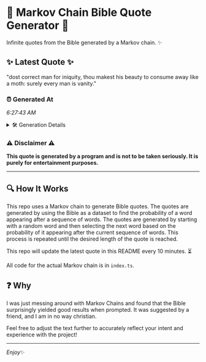 # 📖 Markov Chain Bible Quote Generator 📖

Infinite quotes from the Bible generated by a Markov chain. ✨

## ✨ Latest Quote ✨
"dost correct man for iniquity, thou makest his beauty to consume away like a moth: surely every man is vanity."

### ⏰ Generated At
*6:27:43 AM*

<details>
    <summary>🛠️ Generation Details</summary>
    <p>
        <strong>🌱 Seed:</strong> dost<br>
        <strong>🔄 Iterations:</strong> 19<br>
        <strong>📜 Context History:</strong><br>[ dost ]: correct<br>[ dost, correct ]: man<br>[ dost, correct, man ]: for<br>[ dost, correct, man, for ]: iniquity,<br>[ dost, correct, man, for, iniquity, ]: thou<br>[ dost, correct, man, for, iniquity,, thou ]: makest<br>[ correct, man, for, iniquity,, thou, makest ]: his<br>[ man, for, iniquity,, thou, makest, his ]: beauty<br>[ for, iniquity,, thou, makest, his, beauty ]: to<br>[ iniquity,, thou, makest, his, beauty, to ]: consume<br>[ thou, makest, his, beauty, to, consume ]: away<br>[ makest, his, beauty, to, consume, away ]: like<br>[ his, beauty, to, consume, away, like ]: a<br>[ beauty, to, consume, away, like, a ]: moth:<br>[ to, consume, away, like, a, moth: ]: surely<br>[ consume, away, like, a, moth:, surely ]: every<br>[ away, like, a, moth:, surely, every ]: man<br>[ like, a, moth:, surely, every, man ]: is<br>[ a, moth:, surely, every, man, is ]: vanity.<br>
    </p>
</details>

### ⚠️ Disclaimer ⚠️
**This quote is generated by a program and is not to be taken seriously. It is purely for entertainment purposes.**

---

## 🔍 How It Works

This repo uses a Markov chain to generate Bible quotes. The quotes are generated by using the Bible as a dataset to find the probability of a word appearing after a sequence of words. The quotes are generated by starting with a random word and then selecting the next word based on the probability of it appearing after the current sequence of words. This process is repeated until the desired length of the quote is reached.

This repo will update the latest quote in this README every 10 minutes. ⏳

All code for the actual Markov chain is in `index.ts`.

## ❓ Why

I was just messing around with Markov Chains and found that the Bible surprisingly yielded good results when prompted. 
It was suggested by a friend, and I am in no way christian.

Feel free to adjust the text further to accurately reflect your intent and experience with the project!

---

*Enjoy*✨
